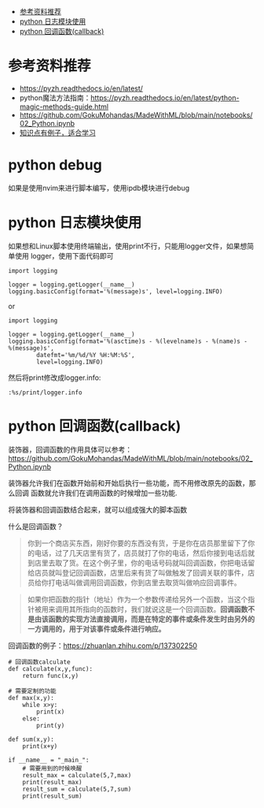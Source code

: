 <!--ts-->
* [参考资料推荐](#参考资料推荐)
* [python 日志模块使用](#python-日志模块使用)
* [python 回调函数(callback)](#python-回调函数callback)

<!-- Added by: zwl, at: 2021年 7月 4日 星期日 15时23分35秒 CST -->

<!--te-->
# 参考资料推荐

- https://pyzh.readthedocs.io/en/latest/
- python魔法方法指南：https://pyzh.readthedocs.io/en/latest/python-magic-methods-guide.html
- https://github.com/GokuMohandas/MadeWithML/blob/main/notebooks/02_Python.ipynb
- [知识点有例子，适合学习](https://zhuanlan.zhihu.com/p/137302250) 

# python debug

如果是使用nvim来进行脚本编写，使用ipdb模块进行debug

# python 日志模块使用

如果想和Linux脚本使用终端输出，使用print不行，只能用logger文件，如果想简单使用
logger，使用下面代码即可

```
import logging

logger = logging.getLogger(__name__)
logging.basicConfig(format='%(message)s', level=logging.INFO)
```

or

```
import logging

logger = logging.getLogger(__name__)
logging.basicConfig(format='%(asctime)s - %(levelname)s - %(name)s -   %(message)s',
        datefmt='%m/%d/%Y %H:%M:%S',
        level=logging.INFO)
```

然后将print修改成logger.info:

```
:%s/print/logger.info
```

# python 回调函数(callback)

装饰器，回调函数的作用具体可以参考：https://github.com/GokuMohandas/MadeWithML/blob/main/notebooks/02_Python.ipynb

装饰器允许我们在函数开始前和开始后执行一些功能，而不用修改原先的函数，那么回调
函数就允许我们在调用函数的时候增加一些功能.

将装饰器和回调函数结合起来，就可以组成强大的脚本函数

什么是回调函数？

> 你到一个商店买东西，刚好你要的东西没有货，于是你在店员那里留下了你的电话，过了几天店里有货了，店员就打了你的电话，然后你接到电话后就到店里去取了货。在这个例子里，你的电话号码就叫回调函数，你把电话留给店员就叫登记回调函数，店里后来有货了叫做触发了回调关联的事件，店员给你打电话叫做调用回调函数，你到店里去取货叫做响应回调事件。

> 如果你把函数的指针（地址）作为一个参数传递给另外一个函数，当这个指针被用来调用其所指向的函数时，我们就说这是一个回调函数。**回调函数不是由该函数的实现方法直接调用，而是在特定的事件或条件发生时由另外的一方调用的，用于对该事件或条件进行响应。**

回调函数的例子：https://zhuanlan.zhihu.com/p/137302250

```
# 回调函数calculate
def calculate(x,y,func):
    return func(x,y)

# 需要定制的功能
def max(x,y):
    while x>y:
        print(x)
    else:
        print(y)

def sum(x,y):
    print(x+y)

if __name__ = "_main_":
    # 需要用到的时候唤醒
    result_max = calculate(5,7,max)
    print(result_max)
    result_sum = calculate(5,7,sum)
    print(result_sum)
```

